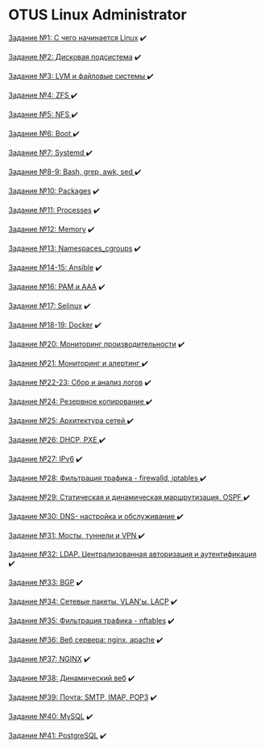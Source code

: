 # OTUS Linux Administrator

[Задание №1: С чего начинается Linux](01_start_linux) :heavy_check_mark:

[Задание №2: Дисковая подсистема](02_disk_subsystem) :heavy_check_mark:

[Задание №3: LVM и файловые системы ](03_filesystem_lvm) :heavy_check_mark:

[Задание №4: ZFS ](04_zfs) :heavy_check_mark:

[Задание №5: NFS ](05_nfs_fuse) :heavy_check_mark:

[Задание №6: Boot ](06_boot) :heavy_check_mark:

[Задание №7: Systemd ](07_systemd) :heavy_check_mark:

[Задание №8-9: Bash, grep, awk, sed ](08_09_bash) :heavy_check_mark:

[Задание №10: Packages](10_packages) :heavy_check_mark:

[Задание №11: Processes](11_processes) :heavy_check_mark:

[Задание №12: Memory](12_memory) :heavy_check_mark:

[Задание №13: Namespaces_cgroups](13_namespaces_cgroups) :heavy_check_mark:

[Задание №14-15: Ansible](14_ansible) :heavy_check_mark:

[Задание №16: PAM и AAA](16_pam_aaa) :heavy_check_mark:

[Задание №17: Selinux](17_selinux) :heavy_check_mark:

[Задание №18-19: Docker](18_19_docker) :heavy_check_mark:

[Задание №20: Мониторинг производительности](20_monitor) :heavy_check_mark:

[Задание №21: Мониторинг и алертинг ](21_alert) :heavy_check_mark:

[Задание №22-23: Сбор и анализ логов](22_23_logs) :heavy_check_mark:

[Задание №24: Резервное копирование ](24_backup) :heavy_check_mark:

[Задание №25: Архитектура сетей ](25_network) :heavy_check_mark:

[Задание №26: DHCP, PXE ](26_dhcp_pxe) :heavy_check_mark:

[Задание №27: IPv6](27_ipv6) :heavy_check_mark:

[Задание №28: Фильтрация трафика - firewalld, iptables ](28_firewalld_iptables) :heavy_check_mark:

[Задание №29: Статическая и динамическая маршрутизация, OSPF ](29_ospf) :heavy_check_mark:

[Задание №30: DNS- настройка и обслуживание ](30_dns) :heavy_check_mark:

[Задание №31: Мосты, туннели и VPN ](31_vpn) :heavy_check_mark:

[Задание №32: LDAP. Централизованная авторизация и аутентификация ](32_ldap) :heavy_check_mark:

[Задание №33: BGP](33_bgp) :heavy_check_mark:

[Задание №34: Сетевые пакеты. VLAN'ы. LACP](34_vlan_lacp) :heavy_check_mark:

[Задание №35: Фильтрация трафика - nftables](35_nftables) :heavy_check_mark:

[Задание №36: Веб сервера: nginx, apache](36_web_servers) :heavy_check_mark:

[Задание №37: NGINX](37_nginx) :heavy_check_mark:

[Задание №38: Динамический веб](38_dynamic_web) :heavy_check_mark:

[Задание №39: Почта: SMTP, IMAP, POP3](39_post) :heavy_check_mark:

[Задание №40: MySQL](40_mysql) :heavy_check_mark:

[Задание №41: PostgreSQL](41_postgresql) :heavy_check_mark:
